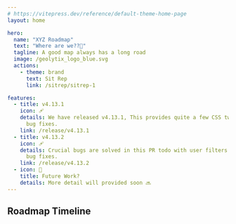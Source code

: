 ```yaml
---
# https://vitepress.dev/reference/default-theme-home-page
layout: home

hero:
  name: "XYZ Roadmap"
  text: "Where are we??🤔"
  tagline: A good map always has a long road
  image: /geolytix_logo_blue.svg
  actions:
    - theme: brand
      text: Sit Rep
      link: /sitrep/sitrep-1

features:
  - title: v4.13.1
    icon: 🩹
    details: We have released v4.13.1, This provides quite a few CSS tweaks, and
      bug fixes.
    link: /release/v4.13.1
  - title: v4.13.2
    icon: 🩹
    details: Crucial bugs are solved in this PR todo with user filters & SAML authentication.
      bug fixes.
    link: /release/v4.13.2
  - icon: 🔮
    title: Future Work?
    details: More detail will provided soon 🔜
---
```


<script setup>
import RoadmapTimeline from './src/components/RoadmapTimeLine.vue'

const roadmap = [
  { date: '2024-04-15', title: 'v4.13.1 Released', description: 'CSS tweaks and Bug Fixes' },
  { date: '2024-04-17', title: 'v4.13.2 Release', description: 'Some Crucial bug fixes' },
  { date: '2024-06', title: 'Future Work', description: 'Long-term roadmap items.' },
]
</script>

## Roadmap Timeline

<RoadmapTimeline :items="roadmap" />
